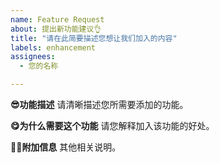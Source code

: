 ```yaml
---
name: Feature Request
about: 提出新功能建议👌
title: "请在此简要描述您想让我们加入的内容"
labels: enhancement
assignees: 
  - 您的名称

---
```


**😎功能描述**
请清晰描述您所需要添加的功能。

**😋为什么需要这个功能**
请您解释加入该功能的好处。

**🤷‍♀️附加信息**
其他相关说明。
